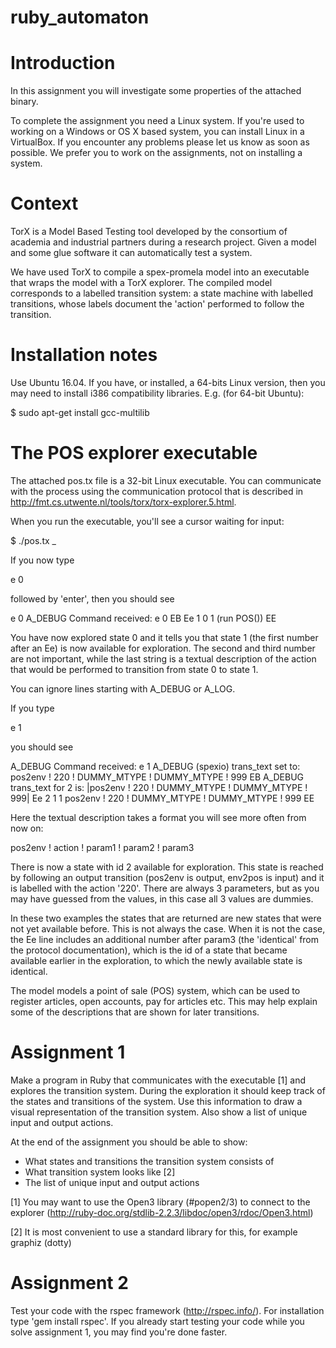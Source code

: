 # ruby_automaton
Introduction
============
In this assignment you will investigate some properties of the attached binary.

To complete the assignment you need a Linux system. If you're used to working
on a Windows or OS X based system, you can install Linux in a VirtualBox. If you
encounter any problems please let us know as soon as possible. We prefer you to
work on the assignments, not on installing a system.


Context
=======
TorX is a Model Based Testing tool developed by the consortium of academia and
industrial partners during a research project. Given a model and some glue
software it can automatically test a system.

We have used TorX to compile a spex-promela model into an executable that wraps
the model with a TorX explorer. The compiled model corresponds to a labelled
transition system: a state machine with labelled transitions, whose labels
document the 'action' performed to follow the transition.


Installation notes
==================
Use Ubuntu 16.04. If you have, or installed, a 64-bits
Linux version, then you may need to install i386 compatibility libraries.
E.g. (for 64-bit Ubuntu):

  $ sudo apt-get install gcc-multilib


The POS explorer executable
===========================
The attached pos.tx file is a 32-bit Linux executable. You can communicate with
the process using the communication protocol that is described in
http://fmt.cs.utwente.nl/tools/torx/torx-explorer.5.html.

When you run the executable, you'll see a cursor waiting for input:

  $ ./pos.tx
  _

If you now type

  e 0

followed by 'enter', then you should see

  e 0
  A_DEBUG Command received: e 0
  EB
  Ee	1	0	1	(run POS())
  EE

You have now explored state 0 and it tells you that state 1 (the first number
after an Ee) is now available for exploration. The second and third number
are not important, while the last string is a textual description of the action
that would be performed to transition from state 0 to state 1.

You can ignore lines starting with A_DEBUG or A_LOG.

If you type

  e 1

you should see

  A_DEBUG Command received: e 1
  A_DEBUG (spexio) trans_text set to: pos2env ! 220 ! DUMMY_MTYPE !  DUMMY_MTYPE ! 999
  EB
  A_DEBUG trans_text for 2 is: |pos2env ! 220 ! DUMMY_MTYPE !  DUMMY_MTYPE ! 999|
  Ee	2	1	1	pos2env ! 220 ! DUMMY_MTYPE ! DUMMY_MTYPE ! 999
  EE

Here the textual description takes a format you will see more often from
now on:

  pos2env ! action ! param1 ! param2 ! param3

There is now a state with id 2 available for exploration. This state is reached
by following an output transition (pos2env is output, env2pos is input) and it
is labelled with the action '220'. There are always 3 parameters, but as you may
have guessed from the values, in this case all 3 values are dummies.

In these two examples the states that are returned are new states that were not
yet available before. This is not always the case. When it is not the case, the
Ee line includes an additional number after param3 (the 'identical' from the
protocol documentation), which is the id of a state that became available
earlier in the exploration, to which the newly available state is identical.

The model models a point of sale (POS) system, which can be used to register
articles, open accounts, pay for articles etc. This may help explain some of
the descriptions that are shown for later transitions.


Assignment 1
============
Make a program in Ruby that communicates with the executable [1] and
explores the transition system. During the exploration it should keep
track of the states and transitions of the system. Use this information
to draw a visual representation of the transition system. Also show a list of
unique input and output actions.

At the end of the assignment you should be able to show:
* What states and transitions the transition system consists of
* What transition system looks like [2]
* The list of unique input and output actions

[1] You may want to use the Open3 library (#popen2/3) to connect to the
    explorer (http://ruby-doc.org/stdlib-2.2.3/libdoc/open3/rdoc/Open3.html)

[2] It is most convenient to use a standard library for this, for
    example graphiz (dotty)


Assignment 2
============
Test your code with the rspec framework (http://rspec.info/). For
installation type 'gem install rspec'. If you already start testing your
code while you solve assignment 1, you may find you're done faster.



